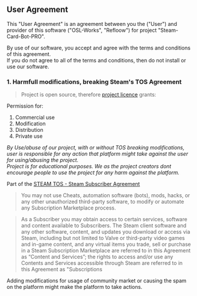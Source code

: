 ## User Agreement

This "User Agreement" is an agreement between you the ("User") and<br>
provider of this software ("OSL-Works", "Refloow") for project "Steam-Card-Bot-PRO".<br> 

By use of our software, you accept and agree with the terms and conditions of this agreement.<br>
If you do not agree to all of the terms and conditions, then do not install or use
our software.


  ### 1. Harmfull modifications, breaking Steam's TOS Agreement
  
> Project is open source, therefore [project licence](https://github.com/OSL-Works/Steam-Card-Bot-PRO/blob/master/LICENSE) grants:

Permission for:
 1. Commercial use
 2. Modification
 3. Distribution
 4. Private use<br>

_By Use/abuse of our project, with or without TOS breaking modifications, <br>
user is responsible for any action that platform might take against the user for using/abusing the project.<br>
Project is for educational purposes. We as the project creators dont encourage people to use the project for any harm against the platform._

Part of the [STEAM TOS - Steam Subscriber Agreement](https://store.steampowered.com/subscriber_agreement/)<br>

> You may not use Cheats, automation software (bots), mods, hacks, or any other unauthorized third-party software, to modify or automate any Subscription Marketplace process.

> As a Subscriber you may obtain access to certain services, software and content available to Subscribers. The Steam client software and any other software, content, and updates you download or access via Steam, including but not limited to Valve or third-party video games and in-game content, and any virtual items you trade, sell or purchase in a Steam Subscription Marketplace are referred to in this Agreement as “Content and Services”; the rights to access and/or use any Contents and Services accessible through Steam are referred to in this Agreement as "Subscriptions

Adding modifications for usage of community market or causing the spam on the platform might make the platform to take actions.
